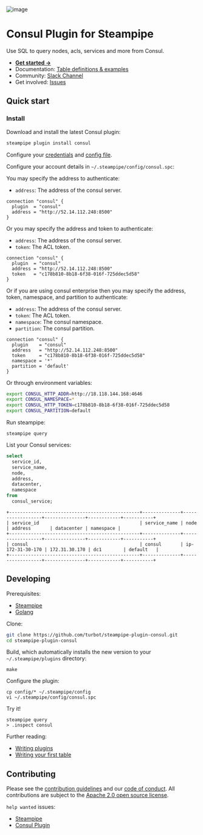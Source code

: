 ![image](https://hub.steampipe.io/images/plugins/turbot/consul-social-graphic.png)

# Consul Plugin for Steampipe

Use SQL to query nodes, acls, services and more from Consul.

- **[Get started →](https://hub.steampipe.io/plugins/turbot/consul)**
- Documentation: [Table definitions & examples](https://hub.steampipe.io/plugins/turbot/consul/tables)
- Community: [Slack Channel](https://steampipe.io/community/join)
- Get involved: [Issues](https://github.com/turbot/steampipe-plugin-consul/issues)

## Quick start

### Install

Download and install the latest Consul plugin:

```bash
steampipe plugin install consul
```

Configure your [credentials](https://hub.steampipe.io/plugins/turbot/consul#credentials) and [config file](https://hub.steampipe.io/plugins/turbot/consul#configuration).

Configure your account details in `~/.steampipe/config/consul.spc`:

You may specify the address to authenticate:

- `address`: The address of the consul server.

```hcl
connection "consul" {
  plugin  = "consul"
  address = "http://52.14.112.248:8500"
}
```

Or you may specify the address and token to authenticate:

- `address`: The address of the consul server.
- `token`: The ACL token.

```hcl
connection "consul" {
  plugin  = "consul"
  address = "http://52.14.112.248:8500"
  token   = "c178b810-8b18-6f38-016f-725ddec5d58"
}
```

Or if you are using consul enterprise then you may specify the address, token, namespace, and partition to authenticate:

- `address`: The address of the consul server.
- `token`: The ACL token.
- `namespace`: The consul namespace.
- `partition`: The consul partition.

```hcl
connection "consul" {
  plugin    = "consul"
  address   = "http://52.14.112.248:8500"
  token     = "c178b810-8b18-6f38-016f-725ddec5d58"
  namespace = '*'
  partition = 'default'
}
```

Or through environment variables:

```sh
export CONSUL_HTTP_ADDR=http://18.118.144.168:4646
export CONSUL_NAMESPACE=*
export CONSUL_HTTP_TOKEN=c178b810-8b18-6f38-016f-725ddec5d58
export CONSUL_PARTITION=default
```

Run steampipe:

```shell
steampipe query
```

List your Consul services:

```sql
select
  service_id,
  service_name,
  node,
  address,
  datacenter,
  namespace
from
  consul_service;
```

```
+------------------------------------------------+--------------+------------------+---------------+------------+-----------+
| service_id                                     | service_name | node             | address       | datacenter | namespace |
+------------------------------------------------+--------------+------------------+---------------+------------+-----------+
| consul                                         | consul       | ip-172-31-30-170 | 172.31.30.170 | dc1        | default   |
+------------------------------------------------+--------------+------------------+---------------+------------+-----------+
```

## Developing

Prerequisites:

- [Steampipe](https://steampipe.io/downloads)
- [Golang](https://golang.org/doc/install)

Clone:

```sh
git clone https://github.com/turbot/steampipe-plugin-consul.git
cd steampipe-plugin-consul
```

Build, which automatically installs the new version to your `~/.steampipe/plugins` directory:

```
make
```

Configure the plugin:

```
cp config/* ~/.steampipe/config
vi ~/.steampipe/config/consul.spc
```

Try it!

```
steampipe query
> .inspect consul
```

Further reading:

- [Writing plugins](https://steampipe.io/docs/develop/writing-plugins)
- [Writing your first table](https://steampipe.io/docs/develop/writing-your-first-table)

## Contributing

Please see the [contribution guidelines](https://github.com/turbot/steampipe/blob/main/CONTRIBUTING.md) and our [code of conduct](https://github.com/turbot/steampipe/blob/main/CODE_OF_CONDUCT.md). All contributions are subject to the [Apache 2.0 open source license](https://github.com/turbot/steampipe-plugin-consul/blob/main/LICENSE).

`help wanted` issues:

- [Steampipe](https://github.com/turbot/steampipe/labels/help%20wanted)
- [Consul Plugin](https://github.com/turbot/steampipe-plugin-consul/labels/help%20wanted)
